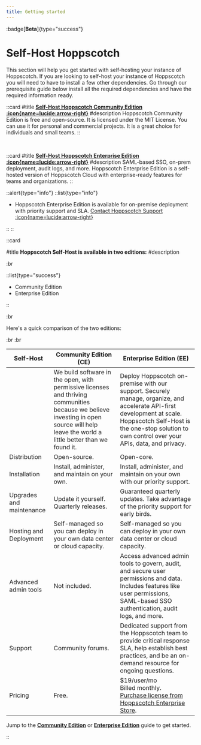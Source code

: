 ```yaml
---
title: Getting started
---
```


:badge[**Beta**]{type="success"}

# Self-Host Hoppscotch

This section will help you get started with self-hosting your instance of Hoppscotch. If you are looking to self-host your instance of Hoppscotch you will need to have to install a few other dependencies. Go through our prerequisite guide below install all the required dependencies and have the required information ready.

::card
#title
[**Self-Host Hoppscotch Community Edition :icon{name=lucide:arrow-right}**](/documentation/self-host/community-edition/getting-started)
#description
Hoppscotch Community Edition is free and open-source. It is licensed under the MIT License. You can use it for personal and commercial projects. It is a great choice for individuals and small teams.
::

<br />

::card
#title
[**Self-Host Hoppscotch Enterprise Edition :icon{name=lucide:arrow-right}**](/documentation/self-host/enterprise-edition/getting-started)
#description
SAML-based SSO, on-prem deployment, audit logs, and more. Hoppscotch Enterprise Edition is a self-hosted version of Hoppscotch Cloud with enterprise-ready features for teams and organizations.
::

::alert{type="info"}
::list{type="info"}

- Hoppscotch Enterprise Edition is available for on-premise deployment with priority support and SLA. [Contact Hoppscotch Support :icon{name=lucide:arrow-right}](/support/getting-started/introduction)

::
::

::card

#title
**Hoppscotch Self-Host is available in two editions:**
#description

:br

::list{type="success"}

- Community Edition
- Enterprise Edition

::

:br

Here's a quick comparison of the two editions:

:br
:br

| **Self-Host**            | **Community Edition** (CE)                                                                                                                                                               | **Enterprise Edition** (EE)                                                                                                                                                                                              |
| ------------------------ | ---------------------------------------------------------------------------------------------------------------------------------------------------------------------------------------- | ------------------------------------------------------------------------------------------------------------------------------------------------------------------------------------------------------------------------ |
|                          | We build software in the open, with permissive licenses and thriving communities because we believe investing in open source will help leave the world a little better than we found it. | Deploy Hoppscotch on-premise with our support. Securely manage, organize, and accelerate API-first development at scale. Hoppscotch Self-Host is the one-stop solution to own control over your APIs, data, and privacy. |
| Distribution             | Open-source.                                                                                                                                                                             | Open-core.                                                                                                                                                                                                               |
| Installation             | Install, administer, and maintain on your own.                                                                                                                                           | Install, administer, and maintain on your own with our priority support.                                                                                                                                                 |
| Upgrades and maintenance | Update it yourself. Quarterly releases.                                                                                                                                                  | Guaranteed quarterly updates. Take advantage of the priority support for early birds.                                                                                                                                    |
| Hosting and Deployment   | Self-managed so you can deploy in your own data center or cloud capacity.                                                                                                                | Self-managed so you can deploy in your own data center or cloud capacity.                                                                                                                                                |
| Advanced admin tools     | Not included.                                                                                                                                                                            | Access advanced admin tools to govern, audit, and secure user permissions and data. Includes features like user permissions, SAML-based SSO authentication, audit logs, and more.                                        |
| Support                  | Community forums.                                                                                                                                                                        | Dedicated support from the Hoppscotch team to provide critical response SLA, help establish best practices, and be an on-demand resource for ongoing questions.                                                          |
| Pricing                  | Free.                                                                                                                                                                                    | $19/user/mo<br>Billed monthly.<br>[Purchase license from Hoppscotch Enterprise Store](https://enterprise.hoppscotch.com).                                                                                                |

Jump to the [**Community Edition**](/documentation/self-host/community-edition/getting-started) or [**Enterprise Edition**](/documentation/self-host/enterprise-edition/getting-started) guide to get started.

::
